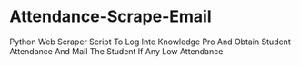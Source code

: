 # Attendance-Scrape-Email
Python Web Scraper Script To Log Into Knowledge Pro And Obtain Student Attendance And Mail The Student If Any Low Attendance
